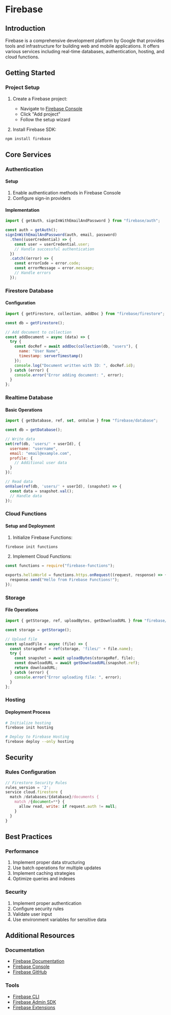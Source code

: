 # Firebase

## Introduction
Firebase is a comprehensive development platform by Google that provides tools and infrastructure for building web and mobile applications. It offers various services including real-time databases, authentication, hosting, and cloud functions.

## Getting Started

### Project Setup
1. Create a Firebase project:
   - Navigate to [Firebase Console](https://console.firebase.google.com/)
   - Click "Add project"
   - Follow the setup wizard

2. Install Firebase SDK:
```bash
npm install firebase
```

## Core Services

### Authentication

#### Setup
1. Enable authentication methods in Firebase Console
2. Configure sign-in providers

#### Implementation
```javascript
import { getAuth, signInWithEmailAndPassword } from "firebase/auth";

const auth = getAuth();
signInWithEmailAndPassword(auth, email, password)
  .then((userCredential) => {
    const user = userCredential.user;
    // Handle successful authentication
  })
  .catch((error) => {
    const errorCode = error.code;
    const errorMessage = error.message;
    // Handle errors
  });
```

### Firestore Database

#### Configuration
```javascript
import { getFirestore, collection, addDoc } from "firebase/firestore";

const db = getFirestore();

// Add document to collection
const addDocument = async (data) => {
  try {
    const docRef = await addDoc(collection(db, "users"), {
      name: "User Name",
      timestamp: serverTimestamp()
    });
    console.log("Document written with ID: ", docRef.id);
  } catch (error) {
    console.error("Error adding document: ", error);
  }
};
```

### Realtime Database

#### Basic Operations
```javascript
import { getDatabase, ref, set, onValue } from "firebase/database";

const db = getDatabase();

// Write data
set(ref(db, 'users/' + userId), {
  username: "username",
  email: "email@example.com",
  profile: {
    // Additional user data
  }
});

// Read data
onValue(ref(db, 'users/' + userId), (snapshot) => {
  const data = snapshot.val();
  // Handle data
});
```

### Cloud Functions

#### Setup and Deployment
1. Initialize Firebase Functions:
```bash
firebase init functions
```

2. Implement Cloud Functions:
```javascript
const functions = require("firebase-functions");

exports.helloWorld = functions.https.onRequest((request, response) => {
  response.send("Hello from Firebase Functions!");
});
```

### Storage

#### File Operations
```javascript
import { getStorage, ref, uploadBytes, getDownloadURL } from "firebase/storage";

const storage = getStorage();

// Upload file
const uploadFile = async (file) => {
  const storageRef = ref(storage, 'files/' + file.name);
  try {
    const snapshot = await uploadBytes(storageRef, file);
    const downloadURL = await getDownloadURL(snapshot.ref);
    return downloadURL;
  } catch (error) {
    console.error("Error uploading file: ", error);
  }
};
```

### Hosting

#### Deployment Process
```bash
# Initialize hosting
firebase init hosting

# Deploy to Firebase Hosting
firebase deploy --only hosting
```

## Security

### Rules Configuration
```javascript
// Firestore Security Rules
rules_version = '2';
service cloud.firestore {
  match /databases/{database}/documents {
    match /{document=**} {
      allow read, write: if request.auth != null;
    }
  }
}
```

## Best Practices

### Performance
1. Implement proper data structuring
2. Use batch operations for multiple updates
3. Implement caching strategies
4. Optimize queries and indexes

### Security
1. Implement proper authentication
2. Configure security rules
3. Validate user input
4. Use environment variables for sensitive data

## Additional Resources

### Documentation
- [Firebase Documentation](https://firebase.google.com/docs)
- [Firebase Console](https://console.firebase.google.com/)
- [Firebase GitHub](https://github.com/firebase/)

### Tools
- [Firebase CLI](https://firebase.google.com/docs/cli)
- [Firebase Admin SDK](https://firebase.google.com/docs/admin/setup)
- [Firebase Extensions](https://firebase.google.com/products/extensions)
